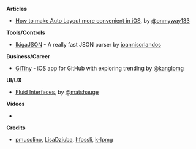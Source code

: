 
**Articles**

* [How to make Auto Layout more convenient in iOS](https://medium.com/flawless-app-stories/how-to-make-auto-layout-more-convenient-in-ios-df3b42fed37f), by [@onmyway133](https://twitter.com/onmyway133)

**Tools/Controls**

* [IkigaJSON](https://github.com/Ikiga/IkigaJSON) - A really fast JSON parser by [joannisorlandos](https://twitter.com/joannisorlandos)

**Business/Career**

* [GiTiny](https://github.com/k-lpmg/GiTiny) - iOS app for GitHub with exploring trending by [@kanglpmg](https://twitter.com/kanglpmg)

**UI/UX**

* [Fluid Interfaces](https://medium.com/@matshauge/fluid-interfaces-8302c95939fb), by [@matshauge](https://twitter.com/matshauge)

**Videos**

*

**Credits**

* [pmusolino](https://github.com/pmusolino), [LisaDziuba](https://github.com/lisadziuba), [hfossli](https://twitter.com/hfossli), [k-lpmg](https://github.com/k-lpmg)

